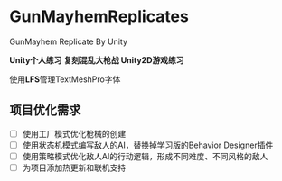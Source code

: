 # GunMayhemReplicates
GunMayhem Replicate By Unity

**Unity个人练习 复刻混乱大枪战  Unity2D游戏练习**

使用**LFS**管理TextMeshPro字体

## 项目优化需求

- [ ] 使用工厂模式优化枪械的创建
- [ ] 使用状态机模式编写敌人的AI，替换掉学习版的Behavior Designer插件
- [ ] 使用策略模式优化敌人AI的行动逻辑，形成不同难度、不同风格的敌人
- [ ] 为项目添加热更新和联机支持
